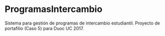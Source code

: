 # ProgramasIntercambio
Sistema para gestión de programas de intercambio estudiantil. Proyecto de portafilio (Caso 5) para Duoc UC 2017.

